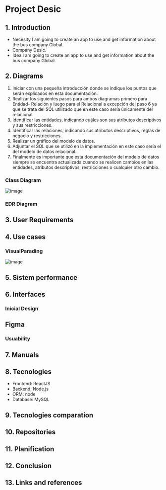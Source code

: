 # Project Desic
## 1. Introduction
* Necesity
I am going to create an app to use and get information about the bus company Global.
* Company
Desic.
* Idea
I am going to create an app to use and get information about the bus company Global.
## 2. Diagrams
1. Iniciar con una pequeña introducción donde se indique los puntos que serán 
explicados en esta documentación.
2. Realizar los siguientes pasos para ambos diagramas primero para Entidad- Relación y 
luego para el Relacional a excepción del paso 6 ya que se trata del SQL utilizado que en 
este caso sería únicamente del relacional.
3. Identificar las entidades, indicando cuáles son sus atributos descriptivos y sus 
restricciones.
4. Identificar las relaciones, indicando sus atributos descriptivos, reglas de negocio y 
restricciones.
5. Realizar un gráfico del modelo de datos.
6. Adjuntar el SQL que se utilizó en la implementación en este caso sería el del modelo de 
datos relacional.
7. Finalmente es importante que esta documentación del modelo de datos siempre se 
encuentra actualizada cuando se realicen cambios en las entidades, atributos 
descriptivos, restricciones o cualquier otro cambio.
### Class Diagram
![image](https://github.com/Naidr/projectDesic/assets/118465343/e4e015af-968f-43e9-a14f-8f6531c0add6)
### EDR Diagram

## 3. User Requirements

## 4. Use cases
### VisualParading
![image](https://github.com/Naidr/projectDesic/assets/118465343/fc55b48e-f331-4c61-8f9f-2aba1e3b0e32)
## 5. Sistem performance

## 6. Interfaces
### Inicial Design
## Figma
### Usuability

## 7. Manuals

## 8. Tecnologies
* Frontend: ReactJS
* Backend: Node.js
* ORM: node
* Database: MySQL

## 9. Tecnologies comparation

## 10. Repositories

## 11. Planification

## 12. Conclusion

## 13. Links and references
